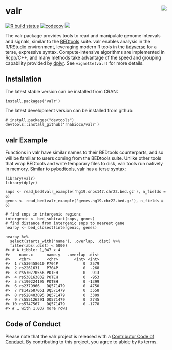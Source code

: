 
valr <img src="man/figures/logo.png" align="right" />
=====================================================

<!-- badges: start -->

[![R build
status](https://github.com/rnabioco/valr/workflows/R-CMD-check/badge.svg)](https://github.com/rnabioco/valr/actions)
[![codecov](https://codecov.io/gh/rnabioco/valr/branch/master/graph/badge.svg)](https://codecov.io/gh/rnabioco/valr)
[![](https://www.r-pkg.org/badges/version/valr)](https://CRAN.R-project.org/package=valr)
<!-- badges: end -->

The valr package provides tools to read and manipulate genome intervals
and signals, similar to the
[BEDtools](https://bedtools.readthedocs.io/en/latest/) suite. valr
enables analysis in the R/RStudio environment, leveraging modern R tools
in the [tidyverse](https://tidyverse.org) for a terse, expressive
syntax. Compute-intensive algorithms are implemented in
[Rcpp](https://www.rcpp.org)/C++, and many methods take advantage of the
speed and grouping capability provided by
[dplyr](https://dplyr.tidyverse.org). See `vignette(valr)` for more
details.

Installation
------------

The latest stable version can be installed from CRAN:

    install.packages('valr')

The latest development version can be installed from github:

    # install.packages("devtools")
    devtools::install_github('rnabioco/valr')

valr Example
------------

Functions in valr have similar names to their BEDtools counterparts, and
so will be familiar to users coming from the BEDtools suite. Unlike
other tools that wrap BEDtools and write temporary files to disk, valr
tools run natively in memory. Similar to
[pybedtools](https://daler.github.io/pybedtools/#why-pybedtools), valr
has a terse syntax:

    library(valr)
    library(dplyr)

    snps <- read_bed(valr_example('hg19.snps147.chr22.bed.gz'), n_fields = 6)
    genes <- read_bed(valr_example('genes.hg19.chr22.bed.gz'), n_fields = 6)

    # find snps in intergenic regions
    intergenic <- bed_subtract(snps, genes)
    # find distance from intergenic snps to nearest gene
    nearby <- bed_closest(intergenic, genes)

    nearby %>%
      select(starts_with('name'), .overlap, .dist) %>%
      filter(abs(.dist) < 5000)
    #> # A tibble: 1,047 x 4
    #>    name.x      name.y   .overlap .dist
    #>    <chr>       <chr>       <int> <int>
    #>  1 rs530458610 P704P           0  2579
    #>  2 rs2261631   P704P           0  -268
    #>  3 rs570770556 POTEH           0  -913
    #>  4 rs538163832 POTEH           0  -953
    #>  5 rs190224195 POTEH           0 -1399
    #>  6 rs2379966   DQ571479        0  4750
    #>  7 rs142687051 DQ571479        0  3558
    #>  8 rs528403095 DQ571479        0  3309
    #>  9 rs555126291 DQ571479        0  2745
    #> 10 rs5747567   DQ571479        0 -1778
    #> # … with 1,037 more rows

Code of Conduct
---------------

Please note that the valr project is released with a [Contributor Code
of Conduct](https://rnabioco.github.io/valr/CODE_OF_CONDUCT.html). By
contributing to this project, you agree to abide by its terms.
